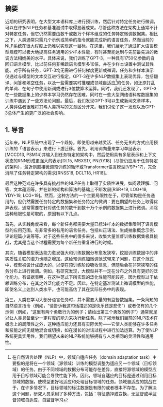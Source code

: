 ## 摘要

近期的研究表明，在大型文本语料库上进行预训练，然后针对特定任务进行微调，可以在许多NLP任务和基准测试中取得显著成果。尽管这种方法在架构上通常不针对特定任务，但它仍然需要由数千或数万个样本组成的任务特定微调数据集。相比之下，人类通常只需几个示例或简单的指令就能完成新的语言任务，然而当前的NLP系统在很大程度上仍难以实现这一目标。在这里，我们展示了通过扩大语言模型规模可以极大地提高任务通用的少样本性能，有时甚至能达到与先前最先进的微调方法相媲美的水平。具体来说，我们训练了GPT-3，一种具有1750亿参数的自回归语言模型，比以前任何非稀疏语言模型多10倍，并在少样本设置中测试其性能。对于所有任务，GPT-3均无需进行任何梯度更新或微调，任务和少样本演示仅通过与模型的文本交互进行指定。GPT-3在许多NLP数据集上表现优异，包括翻译、问答和填空任务，以及一些需要实时推理或领域自适应[^dat]的任务，如还原打乱的单词、在句子中使用新词或进行3位数算术运算。同时，我们还发现了，GPT-3在一些数据集上的少样本学习仍然存在困难，同时在一些大型网络语料库数据集的训练中遇到了一些方法论问题。最后，我们发现GPT-3可以生成新闻文章样本，人类评估者很难将其与人类撰写的文章区分开来。我们讨论了这一发现以及GPT-3总体产生的更广泛的社会影响。

## 1. 导言

近年来，NLP系统中出现了一个趋势，即使用越来越灵活、任务无关的方式应用预训练的「语言表示」来进行下游迁移。首先，利用词向量来学习单层表示[MCCD13, PSM14]并输入到任务特定的架构中，然后使用具有多层表示和上下文状态的RNN形成更强大的表示[DL15, MBXS17, PNZtY18]（尽管仍应用于任务特定的架构），最近则直接微调预训练的循环或Transformer语言模型[VSP+17]，完全消除了任务特定架构的需求[RNSS18, DCLT18, HR18]。 

最后这种范式在许多具有挑战性的NLP任务上取得了实质性进展，如阅读理解、问答、文本蕴涵等，并在新的架构和算法的基础上不断发展[RSR+19, LOG+19, YDY+19, LCG+19]。然而，这种方法的一个主要局限性在于，尽管架构是任务通用的，但仍然需要任务特定的数据集和任务特定的微调：要在期望的任务上取得优异表现，通常需要在针对该任务的数千到数十万个示例的数据集上进行微调。消除这种局限性是可取的，原因有以下几点。

首先，从实践角度来看，每个新任务都需要大量已标注样本的数据集限制了语言模型的应用范围。有非常多的有用的语言任务，包括纠正语法、生成抽象概念示例、评论短篇小说等等。对于这些任务中的很多来说，收集大量监督训练数据集极具挑战，尤其是当这个过程需要为每个新任务重复进行的时候。

其次，随着模型表达能力愈发强大和训练数据分布愈发狭窄，挖掘训练数据中的非实质性关联的潜力也随之增加。这给预训练加微调范式带来了问题，在这个范式中，模型被设计成庞大的，以便在预训练阶段吸收信息，但随后会在非常狭窄的任务分布上进行微调。例如，有研究发现，大模型并不一定在分布之外具有更好的泛化能力。有证据表明，在这种范式下所实现的泛化性能可能较差，因为模型过于依赖训练分布，在其之外泛化能力不足。因此，在特定基准测试上微调模型的性能，即使名义上达到人类水平，也可能高估了其在实际任务中的表现。

第三，人类在学习大部分语言任务时，并不需要大量的有监督数据集。一条简短的自然语言指令（例如，“请告诉我这句话描述的是快乐还是悲伤”）或者仅有的几个示例（例如，“这里有两个勇敢行为的例子；请给出第三个勇敢的例子”）通常就足以让人类具备至少一定程度的能力来执行新任务。除了揭示我们目前的NLP技术在概念上的局限性之外，这种适应能力还具有实际优势——它使人类能够在许多任务和技能之间无缝地混合或切换，如在漫长的对话过程中进行加法运算。为了使NLP系统更具实用性，我们期望未来的NLP系统能够拥有与人类相同的灵活性和通用性。



[^dat]: 在自然语言处理（NLP）中，领域自适应任务（domain adaptation task）主要指的是将在一个领域（源领域）训练的模型调整为适应另一个领域（目标领域）的任务。由于不同领域的数据分布可能存在差异，直接将源领域的模型应用于目标领域可能会导致性能下降。因此，领域自适应的目标是通过利用目标领域的数据，使模型更好地适应和处理目标领域的任务。领域自适应的挑战在于，在许多情况下，目标领域的标注数据是有限的或者根本不存在。为了解决这个问题，研究人员采用了多种方法，包括：特征选择或变换，无监督或半监督领域自适应，自监督学习